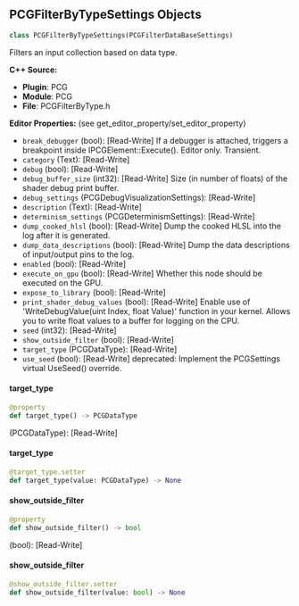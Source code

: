 ## PCGFilterByTypeSettings Objects

```python
class PCGFilterByTypeSettings(PCGFilterDataBaseSettings)
```

Filters an input collection based on data type.

**C++ Source:**

- **Plugin**: PCG
- **Module**: PCG
- **File**: PCGFilterByType.h

**Editor Properties:** (see get_editor_property/set_editor_property)

- ``break_debugger`` (bool):  [Read-Write] If a debugger is attached, triggers a breakpoint inside IPCGElement::Execute(). Editor only. Transient.
- ``category`` (Text):  [Read-Write]
- ``debug`` (bool):  [Read-Write]
- ``debug_buffer_size`` (int32):  [Read-Write] Size (in number of floats) of the shader debug print buffer.
- ``debug_settings`` (PCGDebugVisualizationSettings):  [Read-Write]
- ``description`` (Text):  [Read-Write]
- ``determinism_settings`` (PCGDeterminismSettings):  [Read-Write]
- ``dump_cooked_hlsl`` (bool):  [Read-Write] Dump the cooked HLSL into the log after it is generated.
- ``dump_data_descriptions`` (bool):  [Read-Write] Dump the data descriptions of input/output pins to the log.
- ``enabled`` (bool):  [Read-Write]
- ``execute_on_gpu`` (bool):  [Read-Write] Whether this node should be executed on the GPU.
- ``expose_to_library`` (bool):  [Read-Write]
- ``print_shader_debug_values`` (bool):  [Read-Write] Enable use of 'WriteDebugValue(uint Index, float Value)' function in your kernel. Allows you to write float values to a buffer for logging on the CPU.
- ``seed`` (int32):  [Read-Write]
- ``show_outside_filter`` (bool):  [Read-Write]
- ``target_type`` (PCGDataType):  [Read-Write]
- ``use_seed`` (bool):  [Read-Write]
  deprecated: Implement the PCGSettings virtual UseSeed() override.

<a id="unreal.PCGFilterByTypeSettings.target_type"></a>

#### target_type

```python
@property
def target_type() -> PCGDataType
```

(PCGDataType):  [Read-Write]

<a id="unreal.PCGFilterByTypeSettings.target_type"></a>

#### target_type

```python
@target_type.setter
def target_type(value: PCGDataType) -> None
```

<a id="unreal.PCGFilterByTypeSettings.show_outside_filter"></a>

#### show_outside_filter

```python
@property
def show_outside_filter() -> bool
```

(bool):  [Read-Write]

<a id="unreal.PCGFilterByTypeSettings.show_outside_filter"></a>

#### show_outside_filter

```python
@show_outside_filter.setter
def show_outside_filter(value: bool) -> None
```

<a id="unreal.PCGGetTagsSettings"></a>